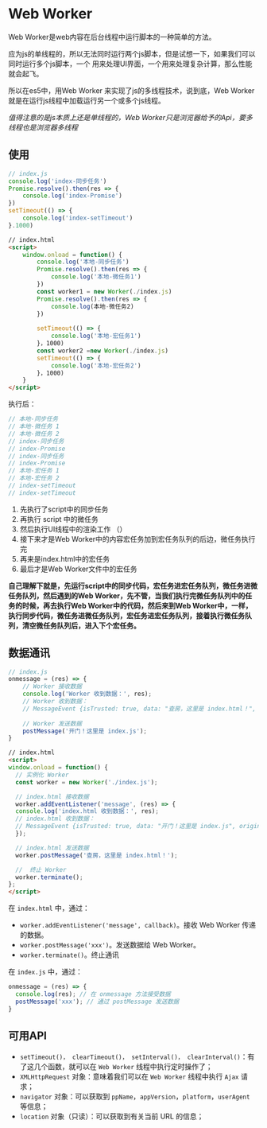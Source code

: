 # Web Worker

Web Worker是web内容在后台线程中运行脚本的一种简单的方法。

应为js的单线程的，所以无法同时运行两个js脚本，但是试想一下，如果我们可以同时运行多个js脚本，一个 用来处理UI界面，一个用来处理复杂计算，那么性能就会起飞。

所以在es5中，用Web Worker 来实现了js的多线程技术，说到底，Web Worker就是在运行js线程中加载运行另一个或多个js线程。

*值得注意的是js本质上还是单线程的，Web Worker只是浏览器给予的Api，要多线程也是浏览器多线程*



## 使用

```js
// index.js
console.log('index-同步任务')
Promise.resolve().then(res => {
    console.log('index-Promise')
})
setTimeout(() => {
    console.log('index-setTimeout')
}.1000)
```

```html
// index.html
<script>
	window.onload = function() {
        console.log('本地-同步任务')
        Promise.resolve().then(res => {
            console.log('本地-微任务1')
        })
        const worker1 = new Worker(./index.js)
        Promise.resolve().then(res => {
            console.log(本地-微任务2)
        })
        
        setTimeout(() => {
            console.log('本地-宏任务1')
        }，1000)
        const worker2 =new Worker(./index.js)
        setTimeout(() => {
            console.log('本地-宏任务2')
        }，1000)
    }
</script>
```

执行后：

```js
// 本地-同步任务
// 本地-微任务 1
// 本地-微任务 2
// index-同步任务
// index-Promise
// index-同步任务
// index-Promise
// 本地-宏任务 1
// 本地-宏任务 2
// index-setTimeout
// index-setTimeout
```



1. 先执行了script中的同步任务
2. 再执行 script 中的微任务
3. 然后执行UI线程中的渲染工作 （）
4. 接下来才是Web Worker中的内容宏任务加到宏任务队列的后边，微任务执行完
5. 再来是index.html中的宏任务
6. 最后才是Web Worker文件中的宏任务

**自己理解下就是，先运行script中的同步代码，宏任务进宏任务队列，微任务进微任务队列，然后遇到的Web Worker，先不管，当我们执行完微任务队列中的任务的时候，再去执行Web Worker中的代码，然后来到Web Worker中，一样，执行同步代码，微任务进微任务队列，宏任务进宏任务队列，接着执行微任务队列，清空微任务队列后，进入下个宏任务。**



## 数据通讯

```js
// index.js
onmessage = (res) => {
    // Worker 接收数据
    console.log('Worker 收到数据：', res);
    // Worker 收到数据：
    // MessageEvent {isTrusted: true, data: "查房，这里是 index.html！", origin: "", lastEventId: "", source: null, …}
  
    // Worker 发送数据
    postMessage('开门！这里是 index.js');
}

```

```html
// index.html
<script>
window.onload = function() {
  // 实例化 Worker
  const worker = new Worker('./index.js');

  // index.html 接收数据
  worker.addEventListener('message', (res) => {
  console.log('index.html 收到数据：', res);
  // index.html 收到数据：
  // MessageEvent {isTrusted: true, data: "开门！这里是 index.js", origin: "", lastEventId: "", source: null, …}
  });

  // index.html 发送数据
  worker.postMessage('查房，这里是 index.html！');

  //  终止 Worker
  worker.terminate();
};
</script>
```





在 `index.html` 中，通过：

- `worker.addEventListener('message', callback)`。接收 Web Worker 传递的数据。
- `worker.postMessage('xxx')`。发送数据给 Web Worker。
- `worker.terminate()`。终止通讯

在 `index.js` 中，通过：

```js
onmessage = (res) => {
  console.log(res); // 在 onmessage 方法接受数据
  postMessage('xxx'); // 通过 postMessage 发送数据
}
```





## 可用API

- `setTimeout()， clearTimeout()， setInterval()， clearInterval()`：有了这几个函数，就可以在 `Web Worker` 线程中执行定时操作了；
- `XMLHttpRequest` 对象：意味着我们可以在 `Web Worker` 线程中执行 `Ajax` 请求；
- `navigator` 对象：可以获取到 `ppName`，`appVersion`，`platform`，`userAgent` 等信息；
- `location` 对象（只读）：可以获取到有关当前 URL 的信息；

